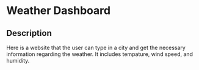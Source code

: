 # Weather Dashboard

## Description 
Here is a website that the user can type in a city and get the necessary information regarding the weather. It includes tempature, wind speed, and humidity. 
